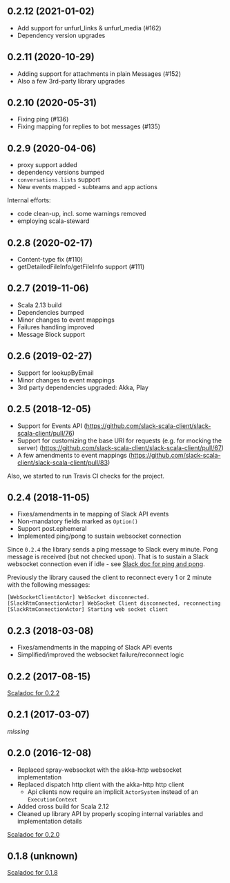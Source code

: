 0.2.12 (2021-01-02)
-------------------
* Add support for unfurl_links & unfurl_media (#162)
* Dependency version upgrades

0.2.11 (2020-10-29)
-------------------
* Adding support for attachments in plain Messages (#152)
* Also a few 3rd-party library upgrades

0.2.10 (2020-05-31)
-------------------
* Fixing ping (#136)
* Fixing mapping for replies to bot messages (#135)

0.2.9 (2020-04-06)
------------------
* proxy support added
* dependency versions bumped
* `conversations.lists` support
* New events mapped - subteams and app actions

Internal efforts:
* code clean-up, incl. some warnings removed
* employing scala-steward

0.2.8 (2020-02-17)
------------------
* Content-type fix (#110)
* getDetailedFileInfo/getFileInfo support (#111)

0.2.7 (2019-11-06)
------------------
* Scala 2.13 build
* Dependencies bumped
* Minor changes to event mappings
* Failures handling improved
* Message Block support

0.2.6 (2019-02-27)
------------------
* Support for lookupByEmail
* Minor changes to event mappings
* 3rd party dependencies upgraded: Akka, Play

0.2.5 (2018-12-05)
------------------
* Support for Events API (https://github.com/slack-scala-client/slack-scala-client/pull/76)
* Support for customizing the base URI for requests (e.g. for mocking the server) (https://github.com/slack-scala-client/slack-scala-client/pull/67)
* A few amendments to event mappings (https://github.com/slack-scala-client/slack-scala-client/pull/83)

Also, we started to run Travis CI checks for the project.

0.2.4 (2018-11-05)
------------------
* Fixes/amendments in te mapping of Slack API events
* Non-mandatory fields marked as `Option()`
* Support post.ephemeral
* Implemented ping/pong to sustain websocket connection

Since `0.2.4` the library sends a ping message to Slack every minute. Pong
message is received (but not checked upon). That is to sustain a Slack
websocket connection even if idle - see [Slack doc for ping and pong](https://api.slack.com/rtm#ping_and_pong).

Previously the library caused the client to reconnect every 1 or 2 minute
with the following messages:
```
[WebSocketClientActor] WebSocket disconnected.
[SlackRtmConnectionActor] WebSocket Client disconnected, reconnecting
[SlackRtmConnectionActor] Starting web socket client
```



0.2.3 (2018-03-08)
------------------
* Fixes/amendments in the mapping of Slack API events
* Simplified/improved the websocket failure/reconnect logic


0.2.2 (2017-08-15)
------------------

[Scaladoc for 0.2.2](http://doc.bryangilbert.com/slack-scala-client/0.2.2/index.html)

0.2.1 (2017-03-07)
------------------

_missing_


0.2.0 (2016-12-08)
------------------

* Replaced spray-websocket with the akka-http websocket implementation
* Replaced dispatch http client with the akka-http http client
    * Api clients now require an implicit ```ActorSystem``` instead of an ```ExecutionContext```
* Added cross build for Scala 2.12
* Cleaned up library API by properly scoping internal variables and implementation details

[Scaladoc for 0.2.0](http://doc.bryangilbert.com/slack-scala-client/0.2.0/)

0.1.8 (unknown)
---------------

[Scaladoc for 0.1.8](http://doc.bryangilbert.com/slack-scala-client/0.1.8/)
